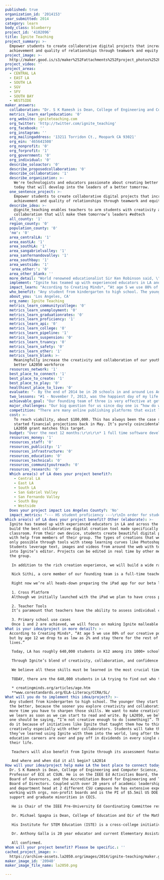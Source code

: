 ```yaml
---
published: true
organization_id: '2014153'
year_submitted: 2014
category: learn
body_class: blueberry
project_id: '4102096'
title: Ignite Teaching
project_summary: >-
  Empower students to create collaborative digital projects that increase
  achievement and quality of relationships through teamwork and equity
project_image: >-
  http://maker.good.is/s3/maker%252Fattachments%252Fproject_photos%252Fimages%252F20940%252Fdisplay%252Fla2050.png=c570x385
project_video: ''
project_areas:
  - CENTRAL LA
  - EAST LA
  - SOUTH LA
  - SGV
  - SFV
  - SOUTH BAY
  - WESTSIDE
maker_answers:
  collaboration: "Dr. S K Ramesh is Dean, College of Engineering and Computer Science, and Professor of ECE at CSUN. He is on the IEEE Ed Activities Board, the IEEE-HKN Board of Governors, and the Accreditation Board for Engineering and Technology Board of Directors. Coupled with over 20 years of academic leadership as dean and department head at 2 different CSU campuses he has extensive experience working with orgs, non-profit boards and is the PI of $5.5mil US DOE grant to support and graduate minorities in CECS.\r\n\r\nHe is Chair of the IEEE Pre-University Ed Coordinating Committee responsible for global programs to encourage youth to pursue careers in CECS. Together, we will find synergies between Ignite and his programs. In addition to product feedback, we also draw upon his expertise in implementing successful outreach programs to promote CECS using external grants.\r\n\r\nDr. Michael Spagna is Dean, College of Education and Dir of the Math and Science Teacher Initiative at CSUN.\r\n\r\nHis Institute for STEM Education (ISTE) is a cross-college initiative to advance learning, teaching, scholarship, research and innovations in STEM. This will occur through collaborative partnerships with different orgs including businesses such as  Ignite. Other projects include Computer Supported Collaborative Science (funded by HP) and the creation of a math app for 8th graders (funded by Lockheed Martin).  CSUN is 1 of 11 universities to take part of Carnegie’s “Teachers for a New Era” initiative to re-envision the nation’s teacher education programs for urban classrooms and to develop evidence-based models that can be widely disseminated.  As a result, CSUN is positioned at the forefront of empirically based practices nationally.​ This will help Ignite realize our long term potential using pragmatic methods.\r\n\r\nDr. Anthony Galla is 20 year educator and current Elementary Assistant Superintendent in the LA Archdiocese. A former principal of St. Francis de Sales with classroom experience from K through college, with a majority as a Jr. high school history teacher. He also writes grants, assists with school finance policy, and contributing EdTech resources. His vast experience has helped shape Ignite during alpha. He regularly provides the group with commentary regarding EdTech and how he's seen it evolve from his various perspectives as an educator and admin. His use of Ignite will extend to its beta phase, where he will use the app to develop classroom and faculty functions.\r\n\r\nAll confirmed."
  metrics_learn_earlyeducation: '0'
  org_website: igniteteaching.com
  org_twitter: 'http://twitter.com/ignite_teaching'
  org_facebook: ''
  org_instagram: ''
  org_mailingaddress: '13211 Torridon Ct., Moopark CA 93021'
  org_ein: '465641508'
  org_nonprofit: '0'
  org_forprofit: '1'
  org_government: '0'
  org_individual: '0'
  describe_soloactor: '0'
  describe_proposedcollaboration: '0'
  describe_collaboration: '1'
  describe_organization: >-
    We're technologists and educators passionate about creating better students
    today that will develop into the leaders of a better tomorrow.
  one_sentence_project: >-
    Empower students to create collaborative digital projects that increase
    achievement and quality of relationships through teamwork and equity
  describe_idea: >-
    @ignite_teaching enables teachers to arm students with creativity and
    collaboration that will make them tomorrow’s leaders #edtech
  all_county: '1'
  region_county: '0'
  population_county: '0'
  'no': '0'
  area_centralLA: '1'
  area_eastLA: '1'
  area_southLA: '1'
  area_sangabrielvalley: '1'
  area_sanfernandovalley: '1'
  area_southbay: '1'
  area_westside: '1'
  'area_other:': '0'
  area_other_blank: ''
  more_detail: "World renowned educationalist Sir Ken Robinson said, \"We don’t grow into creativity, we grow out of it… or rather get educated out of it\".\r\n\r\nCreativity has long been solely attributed an elite few like, artists and musicians. With Ignite, everyone is creative. When used for group projects to express student knowledge and ideas, it leads to deeper understanding of topics and teaches them the importance of social interdependence and accountability. Students build confidence by assessing and awarding each other with badges that they've earned from teachers through our peer badging system.\r\n\r\nStudents learn lifelong creative, social and psychological skills that will come back to serve them throughout their lives as they become LA in 2050."
  implement: "Ignite has teamed up with experienced educators in LA and across the nation to build the best collaborative digital creation tool made specifically for the classroom. From their own device, students create beautiful digital projects with help from members of their group. The types of creations that were once only possible through tools with steep learning curves like Photoshop. Students leverage text, images and videos from around the web with tools built into Ignite’s editor. Projects can be edited in real time by other members of the group.\r\n\r\nIn addition to the rich creation experience, we will build a wide range of teacher tools. We know that teachers don’t have enough time as it is so things like creating an account, classes, assignments is built directly into our workflow. We track individual student contributions and a produce progress report for teachers that clearly identifies what each student contributed. Individual responsibility can finally be fairly assessed in the group project environment with Ignite.\r\n\r\nNick Sithi, a core member of our founding team is a full-time teacher with over 9 years of experience educating the youth of LA. He not only provides crucial product feedback but also runs Ignite’s private alpha which is deployed to a group of K12 educators. During this alpha phase we are receiving crucial, real-time feedback from teachers across the nation.\r\n\r\nRight now we’re all heads-down preparing the iPad app for our beta launch in September. Soon after we will focus on the following four areas;\r\n\r\n1. Cross Platform\r\nAlthough we initially launched with the iPad we plan to have cross platform support by Q1 2015. This means that Ignite will run on any tablet, PC, and across all major browsers. We will make sure any school can use Ignite regardless of their previous technology decisions (Chromebooks, iPads, etc).\r\n\r\n2. Teacher Tools\r\nIt’s paramount that teachers have the ability to assess individual contributions to the project, check for plagiarism, and manage student workflow. Teachers will be provided with clear reports that provide this key information.\r\n\r\n3. Primary school use cases\r\nOnce 1 and 2 are achieved, we will focus on making Ignite malleable for primary school use cases. The earlier we can get kids to create, the better. However, the ability of a 3rd grader is very different than that of a 7th grader. Teachers will have the ability to customize the Ignite’s creation process to take into account the varying skills levels."
  impact_learn: "According to Creating Minds*, “At age 5 we use 80% of our creative potential but by age 12 we drop to as low as 2% and stay there for the rest of our lives.”\r\n\r\nToday, LA has roughly 640,000 students in K12 among its 1000+ schools spread over 720 square miles. We believe a majority of those kids would not consider themselves creative because they aren’t labeled as artists or musicians. These are the same kids who are or going to be subject to an increased focus on collaboration in the classroom through the new Common Core Standards**. This is especially true in the subjects of  English Language Arts & Literacy in History/Social Studies, Science, and Technical Subjects.\r\n\r\nThrough Ignite’s blend of creativity, collaboration, and confidence building we are empowering teachers all over LA to give their students the critical experiences they need be better citizens of LA and the world. They learn how to CREATE, leverage technology to further their own understanding of subjects, explore new ideas, define their own interpretation of theories, contemplate subjects from different angles, and articulate things in their own personal way. They learn to COLLABORATE, how to communicate, how to navigate disagreements, how to voice their opinion, how to use other’s opinion to shape new ideas, understand how their individual efforts impact the success or failure of the group. They understand the importance of RECOGNITION of their own hard work as well as the hard work of others.\r\n\r\nWe believe all these skills must be learned in the most crucial time in their lives when they are most malleable, that is,starting from kindergarten all the way up to high school. This is why Ignite is important TODAY.\r\n\r\nTODAY, there are the 640,000 students in LA trying to find out who they are, navigate adolescence, young adulthood, trying to form their own opinions, make friends etc. In 2050, they will be LA. They will be our inventors, creators, makers, entrepreneurs, educators, inspirers and leaders. The future Elon Musks, Barack Obamas, Sheryl Sandbergs of the world. And why? Because LA believed in a kind of 2014 that valued creativity, collaboration and technology in the classroom.\r\n\r\n* creatingminds.org/articles/age.htm\r\n**www.corestandards.org/ELA-Literacy/CCRA/SL/"
  who_benefit: "Any student from kindergarten to high school. The younger they start Igniting, the better, because the sooner you explore creativity and collaboration, the more time you have to sharpen those skills. We want to make creativity a habit we learn as soon as we can start to read and write. By LA2050, we believe no one should be saying, “I’m not creative enough to do [something]”. They _will_ do it because of initiatives like Ignite that taught them how to think creatively especially with other collaborators. Students will take the skills they’ve learned using Ignite with them into the world, long after their formal education careers are over and pay off in dividends in every single aspect of their life.\r\n\r\nTeachers will also benefit from Ignite through its assessment features. Ignite generates a progress report for each group, detailing the efforts of each student involved. Concrete data will allow teachers to fairly assess and acknowledge contributions made by each group member, creating equity during assessment. Teachers can trust their students to become more responsible, knowing that they are held accountable for their actions. \r\n\r\nAnd where and when did it all begin? LA2014"
  about_you: 'Los Angeles, CA'
  org_name: Ignite Teaching
  metrics_learn_communitycollege: '0'
  metrics_learn_unemployment: '0'
  metrics_learn_graduationrates: '0'
  metrics_learn_proficiency: '1'
  metrics_learn_api: '0'
  metrics_learn_college: '0'
  metrics_learn_pipeline: '1'
  metrics_learn_suspension: '0'
  metrics_learn_truancy: '0'
  metrics_learn_safety: '0'
  metrics_learn_other: '1'
  metrics_learn_blank: >-
    Meaningfully increase the creativity and collaboration of our youth for a
    better LA2050 workforce
  resources_network: '1'
  best_place_to_connect: '1'
  best_place_to_create: '1'
  best_place_to_play: '0'
  healthiest_place_to_live: '0'
  evaluate: "- By the end of 2014 be in 20 schools in and around Los Angeles.\r\n\r\n- By the end of March 2015, be near 100% cross platform so that any school around the world can use it so long as they have a internet connection, PC or tablet.\r\n\r\n- Starting January 2015, a 5% month over month adoption rate (by number of students)\r\n\r\n- Mid 2015 we will work with a third party evaluation team, such as California State Northridge’s C.A.R.E assessment group, to take a deeper dive into the long term academic, social and psychological benefits of Ignite.\r\n"
  two_lessons: "#1 - November 7, 2013, was the happiest day of my life. That’s the day I became a father to a beautiful daughter named Nya. As some of you can relate to, everything changes once you have a child. I vowed that day that I would give her the best life and education that I possibly could. As any parent would do, I researched and read several books on parenting and education. Book after book, a pattern kept jumping out at me: children who are raised with an emphasis on social interdependence and collaboration are proven to lead more wholesome and successful lives. Scientific research* indicates that when students are subject to creative learning, it results in higher achievement, greater productivity, more caring, supportive and committed relationships, have higher social competence, and self esteem... the list goes on and on. So I made the decision. I’m going to do more than just put Nya through college. I’m going to do everything in my creative power to help every child that passes through our educational system become more wholesome individuals.\r\n\r\n#2 - We know that teachers want a tool like Ignite in the classroom through our extensive experience in the online digital publishing space. We’ve built apps that have been adopted by teachers around the world. These products were never built or marketed for education, but teachers still strong armed these products into their classroom. After talking to experienced educators, we realized there was massive change afoot in education. With the rise of flipped classrooms, blended learning, technology, and new education standards we want to do our part to empower students with what they need to succeed. We don’t care about the general consumer markets. We will make our mark through education.\r\n\r\n*http://www.researchgate.net/publication/224766541_Benefits_of_collaborative_learning/file/d912f4fba453f0b43f.pdf\r\n"
  achievable_goal: "Our founding team of three is very effective at getting things done. Two seasoned engineers/entrepreneurs and an experienced educator - Micky Dionisio, Justin McCammon, and Nick Sithi. Between Micky and Justin, there is over 17 years of software engineering experience across companies such as Yahoo!, digital media agencies, and Fortune 500’s. Nick Sithi is an experienced educator with a Masters from Loyola Marymount University who teaches English a high school in LA. We will harness our experience building apps and tools for digital publishing and education in order to launch Ignite in September. We’ve also hired an additional software engineer to increase throughput. We’ve been working on this project since May 2014 and continues to be 100% bootstrapped.\r\n\r\nBy the time the grant winners are announced Ignite will already have launched. This means we will spend the next 12 months working on our strategic partnerships (as described in the collaborator section), improving Ignite using feedback from the educators who use it, and working towards our overall success metrics. Building the technology is not our main concern. We know we can build software all day long. What’s important to us is that we optimize correctly for the classrooms in LA and around the world. We need to listen, learn and collaborate closely with educators, schools and districts that use Ignite. Without them, this will never be successful.\r\n\r\nLuckily, we’re fantastic listeners."
  major_challenges: "Our big question for us since day one is “how do we get teachers to try Ignite in their school?”. For beta, we’ve tapped into our own personal networks to get in touch with K12 educators who are excited for our beta launch. Once we launch, we need to make sure we continue to spread Ignite into classrooms in and around Los Angeles.\r\n\r\nSecond, we’ll have a challenging time balancing the needs of public, private, and charter schools. Each type of school has its own way of doing things such as curriculum implementation, or FERPA adherence for privacy, or differentiated technology used in the classroom. We’ll need to make sure Ignite is malleable enough to support each type of school. We're confident we can do this once we start getting feedback."
  competition: "There are many online publishing platforms that exist like Tackk, ReadyMag, Steller and Storehouse who specialize in creating storytelling experiences. The problem with these products is that none of them focus on education and optimize for the classroom. These are all consumer facing products that raise enormous amounts of venture capital in hopes of being the next best platform to create something and share it with all your friends (i.e., make tons of money). That’s not what we’re about.\r\n\r\nWe are unique because we want to leave the world a little bit better than how we found it. And to do that, we believe in making meaningful change in the world of education. We are laser focused being the best creative and collaborative creation tool FOR EDUCATION. Our priority is the future. For our sons, our daughters, their kids.\r\n\r\nIt’s for a better LA2050."
  cost: >-
    To reach viability, about $100,000. This has always been the case since we
    started financial projections back in May. It’s purely coincidental that the
    LA2050 grant matches this target.
  budget: "Over the next 12 months:\r\n\r\n* 1 full time software developer - $3,600 a month ($43,200 total for 12 months)\r\n* 1 part time software developer - $2,200 a month ($26,400 total for 12 months)\r\n\r\nThese two engineers provide additional firepower to complement Micky and Justin’s development efforts. This means there could be up to 4 engineers working on the project if necessary. \r\n\r\n* 1 contract web / app designer - $10,000 \r\n\r\nAfter beta, we want to revamp the product design based on feedback from the teachers. We will not deploy this money until Q1 2015.\r\n\r\n* Ongoing monthly server costs - $300 a month ($3,600 for 12 months)\r\n\r\n* EdTech conferences / marketing - $16,000\r\n\r\nTOTAL: $99,200"
  resources_money: '1'
  resources_staff: '0'
  resources_publicity: '1'
  resources_infrastructure: '0'
  resources_education: '0'
  resources_technical: '0'
  resources_communityoutreach: '0'
  resources_research: '0'
  Which area(s) of LA does your project benefit?:
    - Central LA
    - East LA
    - South LA
    - San Gabriel Valley
    - San Fernando Valley
    - South Bay
    - Westside
  Does your project impact Los Angeles County?: 'No'
  impact_metrics: "--- HS student proficiency ---\r\nIn order for students to learn more deeply and effectively, we must encourage them to think critically and creatively. They must question, hypothesize, pursue, fail, try again, collaborate constructively, communicate effectively and achieve together. Through this process, students develop the skills they need to learn how to develop deeper understanding of anything around them, not just in school. It prepares them early on for the real world situations they will face academically, socially, and professionally.\r\n\r\nThere is no limit on what subjects teachers can use Ignite for, but there is a direct fit for subjects such as English, the arts, and math. Assignments such as “The Great Gatsby and the 1920s”, “Popular Sovereignty and Slavery”,  “A Day in the Life of an Impressionist” and “Game Theory Mathematics: The Prisoner’s Dilemma and the Paradox of Rationality” are but a few of the endless projects. As students put together their Ignite project, they are researching and analyzing topics to create their own interpretations. Ignite makes it really easy to include images, text and videos from the web while still retaining proper attribution/citation. For language arts, student essays and compositions take on a more fun, interactive approach. \r\n\r\nRegardless of subject, Ignite empowers students to learn how to construct, organize, test and digitally express their own thoughts and work with their collaborators to form a cohesive storytelling experience. \r\n\r\n--- Student Education Pipeline --- \r\nOne of our goals is for Ignite to be integrated in classrooms as early as kindergarten. Ignite will follow the student’s creative and collaborative growth as they enter new grade levels. We will build a comprehensive suite of reporting, analytics, and assessment tools to help teachers better understand their new students as they transition into and out of their classrooms. \r\n\r\nWe believe in a LA2050 that’s filled with creative citizens. The average creative skills of a Los Angelino in 2050 should be 10x more than that of a typical resident in 2014. This will undoubtedly help creative industries because we want every student coming out of the educational system to be truly creative. \r\n\r\nCreating is fun. Making is fun. We are born to do it. When we take great strides to promote creativity and collaboration at a grand scale we believe GOOD things will happen. Things like meaningfully increasing employment in LA’s workforce in the year 2050."
Which area(s) of LA does your project benefit? Other (elaborate): >-
  Ignite has teamed up with experienced educators in LA and across the nation to
  build the best collaborative digital creation tool made specifically for the
  classroom. From their own device, students create beautiful digital projects
  with help from members of their group. The types of creations that were once
  only possible through tools with steep learning curves like Photoshop.
  Students leverage text, images and videos from around the web with tools built
  into Ignite’s editor. Projects can be edited in real time by other members of
  the group.
   
   In addition to the rich creation experience, we will build a wide range of teacher tools. We know that teachers don’t have enough time as it is so things like creating an account, classes, assignments is built directly into our workflow. We track individual student contributions and a produce progress report for teachers that clearly identifies what each student contributed. Individual responsibility can finally be fairly assessed in the group project environment with Ignite.
   
   Nick Sithi, a core member of our founding team is a full-time teacher with over 9 years of experience educating the youth of LA. He not only provides crucial product feedback but also runs Ignite’s private alpha which is deployed to a group of K12 educators. During this alpha phase we are receiving crucial, real-time feedback from teachers across the nation.
   
   Right now we’re all heads-down preparing the iPad app for our beta launch in September. Soon after we will focus on the following four areas;
   
   1. Cross Platform
   Although we initially launched with the iPad we plan to have cross platform support by Q1 2015. This means that Ignite will run on any tablet, PC, and across all major browsers. We will make sure any school can use Ignite regardless of their previous technology decisions (Chromebooks, iPads, etc).
   
   2. Teacher Tools
   It’s paramount that teachers have the ability to assess individual contributions to the project, check for plagiarism, and manage student workflow. Teachers will be provided with clear reports that provide this key information.
   
   3. Primary school use cases
   Once 1 and 2 are achieved, we will focus on making Ignite malleable for primary school use cases. The earlier we can get kids to create, the better. However, the ability of a 3rd grader is very different than that of a 7th grader. Teachers will have the ability to customize the Ignite’s creation process to take into account the varying skills levels.
What is your idea/project in more detail?: >-
  According to Creating Minds*, “At age 5 we use 80% of our creative potential
  but by age 12 we drop to as low as 2% and stay there for the rest of our
  lives.”
   
   Today, LA has roughly 640,000 students in K12 among its 1000+ schools spread over 720 square miles. We believe a majority of those kids would not consider themselves creative because they aren’t labeled as artists or musicians. These are the same kids who are or going to be subject to an increased focus on collaboration in the classroom through the new Common Core Standards**. This is especially true in the subjects of English Language Arts & Literacy in History/Social Studies, Science, and Technical Subjects.
   
   Through Ignite’s blend of creativity, collaboration, and confidence building we are empowering teachers all over LA to give their students the critical experiences they need be better citizens of LA and the world. They learn how to CREATE, leverage technology to further their own understanding of subjects, explore new ideas, define their own interpretation of theories, contemplate subjects from different angles, and articulate things in their own personal way. They learn to COLLABORATE, how to communicate, how to navigate disagreements, how to voice their opinion, how to use other’s opinion to shape new ideas, understand how their individual efforts impact the success or failure of the group. They understand the importance of RECOGNITION of their own hard work as well as the hard work of others.
   
   We believe all these skills must be learned in the most crucial time in their lives when they are most malleable, that is,starting from kindergarten all the way up to high school. This is why Ignite is important TODAY.
   
   TODAY, there are the 640,000 students in LA trying to find out who they are, navigate adolescence, young adulthood, trying to form their own opinions, make friends etc. In 2050, they will be LA. They will be our inventors, creators, makers, entrepreneurs, educators, inspirers and leaders. The future Elon Musks, Barack Obamas, Sheryl Sandbergs of the world. And why? Because LA believed in a kind of 2014 that valued creativity, collaboration and technology in the classroom.
   
   * creatingminds.org/articles/age.htm
   **www.corestandards.org/ELA-Literacy/CCRA/SL/
What will you do to implement this idea/project?: >-
  Any student from kindergarten to high school. The younger they start Igniting,
  the better, because the sooner you explore creativity and collaboration, the
  more time you have to sharpen those skills. We want to make creativity a habit
  we learn as soon as we can start to read and write. By LA2050, we believe no
  one should be saying, “I’m not creative enough to do [something]”. They _will_
  do it because of initiatives like Ignite that taught them how to think
  creatively especially with other collaborators. Students will take the skills
  they’ve learned using Ignite with them into the world, long after their formal
  education careers are over and pay off in dividends in every single aspect of
  their life.
   
   Teachers will also benefit from Ignite through its assessment features. Ignite generates a progress report for each group, detailing the efforts of each student involved. Concrete data will allow teachers to fairly assess and acknowledge contributions made by each group member, creating equity during assessment. Teachers can trust their students to become more responsible, knowing that they are held accountable for their actions. 
   
   And where and when did it all begin? LA2014
How will your idea/project help make LA the best place to connect today? In LA2050?: >-
  Dr. S K Ramesh is Dean, College of Engineering and Computer Science, and
  Professor of ECE at CSUN. He is on the IEEE Ed Activities Board, the IEEE-HKN
  Board of Governors, and the Accreditation Board for Engineering and Technology
  Board of Directors. Coupled with over 20 years of academic leadership as dean
  and department head at 2 different CSU campuses he has extensive experience
  working with orgs, non-profit boards and is the PI of $5.5mil US DOE grant to
  support and graduate minorities in CECS.
   
   He is Chair of the IEEE Pre-University Ed Coordinating Committee responsible for global programs to encourage youth to pursue careers in CECS. Together, we will find synergies between Ignite and his programs. In addition to product feedback, we also draw upon his expertise in implementing successful outreach programs to promote CECS using external grants.
   
   Dr. Michael Spagna is Dean, College of Education and Dir of the Math and Science Teacher Initiative at CSUN.
   
   His Institute for STEM Education (ISTE) is a cross-college initiative to advance learning, teaching, scholarship, research and innovations in STEM. This will occur through collaborative partnerships with different orgs including businesses such as Ignite. Other projects include Computer Supported Collaborative Science (funded by HP) and the creation of a math app for 8th graders (funded by Lockheed Martin). CSUN is 1 of 11 universities to take part of Carnegie’s “Teachers for a New Era” initiative to re-envision the nation’s teacher education programs for urban classrooms and to develop evidence-based models that can be widely disseminated. As a result, CSUN is positioned at the forefront of empirically based practices nationally.​ This will help Ignite realize our long term potential using pragmatic methods.
   
   Dr. Anthony Galla is 20 year educator and current Elementary Assistant Superintendent in the LA Archdiocese. A former principal of St. Francis de Sales with classroom experience from K through college, with a majority as a Jr. high school history teacher. He also writes grants, assists with school finance policy, and contributing EdTech resources. His vast experience has helped shape Ignite during alpha. He regularly provides the group with commentary regarding EdTech and how he's seen it evolve from his various perspectives as an educator and admin. His use of Ignite will extend to its beta phase, where he will use the app to develop classroom and faculty functions.
   
   All confirmed.
Whom will your project benefit? Please be specific.: ''
cached_project_image: >-
  https://archive-assets.la2050.org/images/2014/ignite-teaching/maker.good.is/s3/maker%252Fattachments%252Fproject_photos%252Fimages%252F20940%252Fdisplay%252Fla2050.png=c570x385.png
maker_image_id: '20940'
maker_image_file_name: la2050.png

---
```

